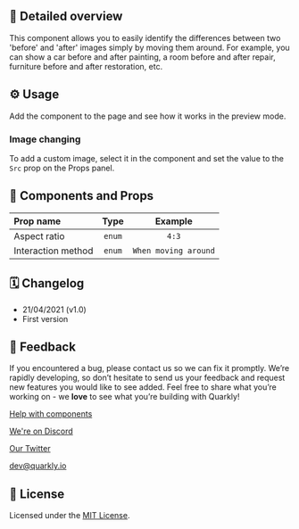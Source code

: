 ## 📖 Detailed overview

This component allows you to easily identify the differences between two 'before' and 'after' images simply by moving them around. For example, you can show a car before and after painting, a room before and after repair, furniture before and after restoration, etc.

## ⚙️ Usage

Add the component to the page and see how it works in the preview mode.

### Image changing

To add a custom image, select it in the component and set the value to the `Src` prop on the Props panel.

## 🧩 Components and Props

| Prop name          |  Type  |       Example        |
| :----------------- | :----: | :------------------: |
| Aspect ratio       | `enum` |        `4:3`         |
| Interaction method | `enum` | `When moving around` |

## 🗓 Changelog

-   21/04/2021 (v1.0)
-   First version

## 📮 Feedback

If you encountered a bug, please contact us so we can fix it promptly. We’re rapidly developing, so don’t hesitate to send us your feedback and request new features you would like to see added. Feel free to share what you’re working on - we **love** to see what you’re building with Quarkly!

[Help with components](https://community.quarkly.io/c/requests/11)

[We're on Discord](https://discord.gg/SuF9vCMJGW)

[Our Twitter](https://twitter.com/quarklyapp)

[dev@quarkly.io](mailto:dev@quarkly.io)

## 📝 License

Licensed under the [MIT License](./LICENSE).
